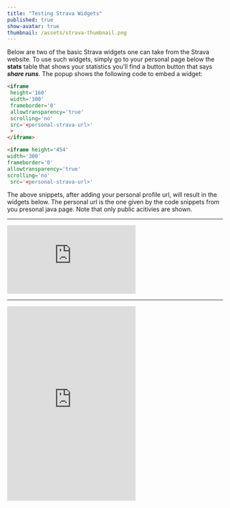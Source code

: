 ```yaml
---
title: "Testing Strava Widgets"
published: true
show-avatar: true
thumbnail: /assets/strava-thumbnail.png
---
```



Below are two of the basic Strava widgets one can take from the Strava website. To use such
widgets, simply
go to your personal page below the **stats** table that shows your statistics
you'll find a button button that says ***share runs***. The popup shows the following
code to embed a widget:

```html
<iframe
 height='160'
 width='300'
 frameborder='0'
 allowtransparency='true'
 scrolling='no'
 src='<personal-strava-url>'
 >
</iframe>
```

```html
<iframe height='454'
width='300'
frameborder='0'
allowtransparency='true'
scrolling='no'
 src='<personal-strava-url>'
```

The above snippets, after adding your personal profile url, will result in the widgets below. The
personal url is the one given by the code snippets from you presonal java page. Note that only
public acitivies are shown.

<hr>

<iframe
 height='160'
 width='300'
 frameborder='0'
 allowtransparency='true'
 scrolling='no'
 src='https://www.strava.com/athletes/29084813/activity-summary/eba869ebe7cf1ce3cb5843f0defacaafb73449c4'
 >
</iframe>

<hr>

<iframe height='454'
width='300'
frameborder='0'
allowtransparency='true'
scrolling='no'
 src='https://www.strava.com/athletes/29084813/latest-rides/eba869ebe7cf1ce3cb5843f0defacaafb73449c4'
 >
</iframe>

